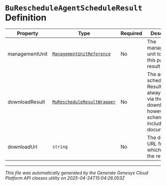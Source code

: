 # `BuRescheduleAgentScheduleResult` Definition

| Property | Type | Required | Description |
|----------|------|----------|-------------|
| managementUnit | [`ManagementUnitReference`](managementunitreference-definition.md) | No | The management unit to which this part of the result applies |
| downloadResult | [`MuRescheduleResultWrapper`](murescheduleresultwrapper-definition.md) | No | The agent schedules.  Result will always come via the downloadUrl; however the schema is included for documentation |
| downloadUrl | `string` | No | The download URL from which to fetch the result |

---

*This file was automatically generated by the Generate Genesys Cloud Platform API classes utility on 2025-04-24T15:04:26.053Z*